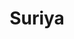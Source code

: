 ---
title: "Suriya"
title_bn: "সুরিয়া নদী"
description: "Suriya river starts from the Garadoba bil and ends at Bakar kon."
---